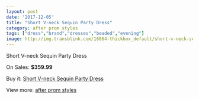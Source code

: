 ```yaml
---
layout: post
date: '2017-12-05'
title: "Short V-neck Sequin Party Dress"
category: after prom styles
tags: ["dress","brand","dresses","beaded","evening"]
image: http://img.transblink.com/16864-thickbox_default/short-v-neck-sequin-party-dress.jpg
---
```

Short V-neck Sequin Party Dress

On Sales: **$359.99**
<a href="https://www.transblink.com/en/after-prom-styles/5323-short-v-neck-sequin-party-dress.html"><amp-img layout="responsive" width="600" height="600" src="//img.transblink.com/16864-thickbox_default/short-v-neck-sequin-party-dress.jpg" alt="Short V-neck Sequin Party Dress 0" /></a>
<a href="https://www.transblink.com/en/after-prom-styles/5323-short-v-neck-sequin-party-dress.html"><amp-img layout="responsive" width="600" height="600" src="//img.transblink.com/16866-thickbox_default/short-v-neck-sequin-party-dress.jpg" alt="Short V-neck Sequin Party Dress 1" /></a>
<a href="https://www.transblink.com/en/after-prom-styles/5323-short-v-neck-sequin-party-dress.html"><amp-img layout="responsive" width="600" height="600" src="//img.transblink.com/16865-thickbox_default/short-v-neck-sequin-party-dress.jpg" alt="Short V-neck Sequin Party Dress 2" /></a>

Buy it: [Short V-neck Sequin Party Dress](https://www.transblink.com/en/after-prom-styles/5323-short-v-neck-sequin-party-dress.html "Short V-neck Sequin Party Dress")

View more: [after prom styles](https://www.transblink.com/en/55-after-prom-styles "after prom styles")